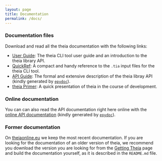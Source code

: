 ```yaml
---
layout: page
title: Documentation
permalink: /docs/
---
```


### Documentation files
Download and read all the theia documentation with the following links:

* [User Guide](../workinprogress.html): The theia CLI tool user guide and an introduction to the theia library API.
* [QuickRef](../workinprogress.html): A compact and handy reference to the `.tia` input files for the theia CLI tool.
* [API Guide](apiguide.pdf): The formal and extensive description of the theia libray API (kindly generated by [`epydoc`](http://epydoc.sourceforge.net)).
* [theia Primer](primer.pdf): A quick presentation of theia in the course of development.

### Online documentation
You can can also read the API documentation right here online with the [online API documentation](html/index.html) (kindly generated by [`epydoc`](http://epydoc.sourceforge.net)).

### Former documentation
On [theiaonline.eu](http://37.117.61.221:56000) we keep the most recent documentation. If you are looking for the documentation of an older version of theia, we recommend you download the version you are looking for from the [Getting Theia](../releases) page and build the documentation yourself, as it is described in the `README.md` file.
